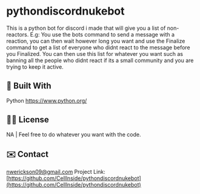 # pythondiscordnukebot
<!-- ABOUT THE PROJECT -->
This is a python bot for discord i made that will give you a list of non-reactors.
E.g: You use the bots command to send a message with a reaction, you can then wait however long you want and use the Finalize command to get a list of everyone who didnt react to the message before you Finalized. You can then use this list for whatever you want such as banning all the people who didnt react if its a small community and you are trying to keep it active.


## 👷 Built With
Python https://www.python.org/


<!-- LICENSE -->
## 👨‍⚖️ License
NA | Feel free to do whatever you want with the code.


<!-- CONTACT -->
## ✉️ Contact
nwerickson09@gmail.com
Project Link: [https://github.com/Celllnside/pythondiscordnukebot](https://github.com/Celllnside/pythondiscordnukebot)

